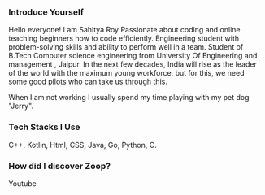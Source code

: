### Introduce Yourself

Hello everyone! I am Sahitya Roy Passionate about coding and online teaching beginners how to code efficiently. Engineering student with problem-solving skills and ability to perform well in a team. Student of B.Tech Computer science engineering from University Of Engineering and management , Jaipur.
In the next few decades, India will rise as the leader of the world with the maximum young workforce, but for this, we need some good pilots who can take us through this.

When I am not working I usually spend my time playing with my pet dog "Jerry".

### Tech Stacks I Use

C++, Kotlin, Html, CSS, Java, Go, Python, C.

### How did I discover Zoop?

Youtube
